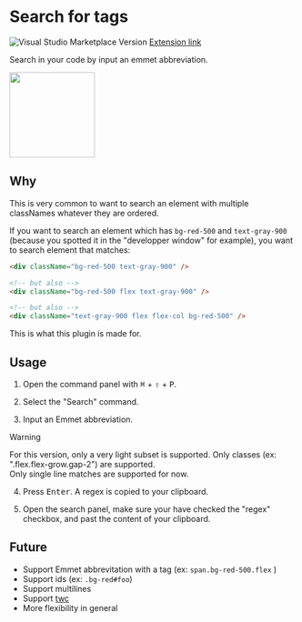 # Search for tags

![Visual Studio Marketplace Version](https://img.shields.io/visual-studio-marketplace/v/TitouanCREACH.search-tags)
[Extension link](https://marketplace.visualstudio.com/items?itemName=TitouanCREACH.search-tags)

Search in your code by input an emmet abbreviation.

<img src="https://github.com/titouancreach/search-tags/assets/3995719/a55cf926-3b6f-4fb3-9a07-a726da68c99c" style="width: 150px; height: 150px" />


## Why

This is very common to want to search an element with multiple classNames whatever they are ordered.

If you want to search an element which has `bg-red-500` and `text-gray-900` (because you spotted it in the "developper window" for example), you want to search element that matches:

```html
<div className="bg-red-500 text-gray-900" />

<!-- but also -->
<div className="bg-red-500 flex text-gray-900" />

<!-- but also -->
<div className="text-gray-900 flex flex-col bg-red-500" />
```

This is what this plugin is made for.

## Usage

1. Open the command panel with <kbd>&#8984;</kbd> + <kbd>&#x21E7;</kbd> + <kbd>P</kbd>.

2. Select the "Search" command.

3. Input an Emmet abbreviation.

> [!WARNING]  
> For this version, only a very light subset is supported. Only classes (ex: ".flex.flex-grow.gap-2") are supported.  
> Only single line matches are supported for now.

4. Press <kbd>Enter</kbd>. A regex is copied to your clipboard.

5. Open the search panel, make sure your have checked the "regex" checkbox, and past the content of your clipboard.

## Future

- Support Emmet abbrevitation with a tag (ex: `span.bg-red-500.flex` )
- Support ids (ex: `.bg-red#foo`)
- Support multilines
- Support [twc](https://github.com/gregberge/twc)
- More flexibility in general

